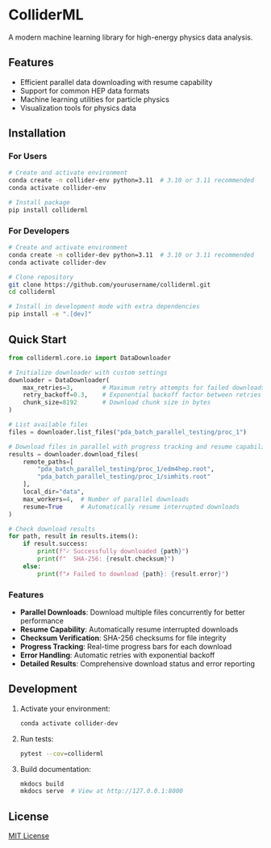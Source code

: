 # ColliderML

A modern machine learning library for high-energy physics data analysis.

## Features

- Efficient parallel data downloading with resume capability
- Support for common HEP data formats
- Machine learning utilities for particle physics
- Visualization tools for physics data

## Installation

### For Users
```bash
# Create and activate environment
conda create -n collider-env python=3.11  # 3.10 or 3.11 recommended
conda activate collider-env

# Install package
pip install colliderml
```

### For Developers
```bash
# Create and activate environment
conda create -n collider-dev python=3.11  # 3.10 or 3.11 recommended
conda activate collider-dev

# Clone repository
git clone https://github.com/yourusername/colliderml.git
cd colliderml

# Install in development mode with extra dependencies
pip install -e ".[dev]"
```

## Quick Start

```python
from colliderml.core.io import DataDownloader

# Initialize downloader with custom settings
downloader = DataDownloader(
    max_retries=3,        # Maximum retry attempts for failed downloads
    retry_backoff=0.3,    # Exponential backoff factor between retries
    chunk_size=8192       # Download chunk size in bytes
)

# List available files
files = downloader.list_files("pda_batch_parallel_testing/proc_1")

# Download files in parallel with progress tracking and resume capability
results = downloader.download_files(
    remote_paths=[
        "pda_batch_parallel_testing/proc_1/edm4hep.root",
        "pda_batch_parallel_testing/proc_1/simhits.root"
    ],
    local_dir="data",
    max_workers=4,  # Number of parallel downloads
    resume=True     # Automatically resume interrupted downloads
)

# Check download results
for path, result in results.items():
    if result.success:
        print(f"✓ Successfully downloaded {path}")
        print(f"  SHA-256: {result.checksum}")
    else:
        print(f"✗ Failed to download {path}: {result.error}")
```

### Features

- **Parallel Downloads**: Download multiple files concurrently for better performance
- **Resume Capability**: Automatically resume interrupted downloads
- **Checksum Verification**: SHA-256 checksums for file integrity
- **Progress Tracking**: Real-time progress bars for each download
- **Error Handling**: Automatic retries with exponential backoff
- **Detailed Results**: Comprehensive download status and error reporting

## Development

1. Activate your environment:
   ```bash
   conda activate collider-dev
   ```

2. Run tests:
   ```bash
   pytest --cov=colliderml
   ```

3. Build documentation:
   ```bash
   mkdocs build
   mkdocs serve  # View at http://127.0.0.1:8000
   ```

## License

[MIT License](LICENSE) 